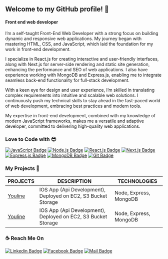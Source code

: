 ## Welcome to my GitHub profile! 🚀
#### Front end web developer

I’m a self-taught Front-End Web Developer with a strong focus on building dynamic and responsive web applications. My journey began with mastering HTML, CSS, and JavaScript, which laid the foundation for my work in front-end development.

I specialize in React.js for creating interactive and user-friendly interfaces, along with Next.js for server-side rendering and static site generation, enhancing the performance and SEO of web applications. I also have experience working with MongoDB and Express.js, enabling me to integrate seamless back-end functionality for full-stack development.

With a keen eye for design and user experience, I’m skilled in translating complex requirements into intuitive and scalable web solutions. I continuously push my technical skills to stay ahead in the fast-paced world of web development, embracing best practices and modern tools.

My expertise in front-end development, combined with my knowledge of modern JavaScript frameworks, makes me a versatile and adaptive developer, committed to delivering high-quality web applications.


### Love to Code with 😎
[![JavaScript Badge](https://img.shields.io/badge/JavaScript-F7DF1E?style=for-the-badge&labelColor=black&logo=javascript&logoColor=F7DF1E)](#)
[![Node.js Badge](https://img.shields.io/badge/Node.js-339933?style=for-the-badge&labelColor=black&logo=node.js&logoColor=339933)](#)
[![React.js Badge](https://img.shields.io/badge/React.js-61DAFB?style=for-the-badge&labelColor=black&logo=react&logoColor=61DAFB)](#)
[![Next.js Badge](https://img.shields.io/badge/next.js-00425A?style=for-the-badge&labelColor=black&logo=nextdotjs&logoColor=white)](#) 
[![Express.js Badge](https://img.shields.io/badge/Express.js-DDDDDD?style=for-the-badge&labelColor=black&logo=express&logoColor=white)](#) 
[![MongoDB Badge](https://img.shields.io/badge/MongoDB-47A248?style=for-the-badge&labelColor=black&logo=mongodb&logoColor=47A248)](#)
[![Git Badge](https://img.shields.io/badge/Git-F05032?style=for-the-badge&labelColor=black&logo=git&logoColor=F05032)](#)


### My Projects 🚀

|PROJECTS | DESCRIPTION | TECHNOLOGIES| 
| ------ | ------ | ------ |
| <a href="https://documenter.getpostman.com/view/11483431/2s8Z73xVnP" target="_blank">Youline</a> | IOS App (Api Development), Deployed on EC2, S3 Bucket Storage | Node, Express, MongoDB |
| <a href="https://documenter.getpostman.com/view/11483431/2s8Z73xVnP" target="_blank">Youline</a> | IOS App (Api Development), Deployed on EC2, S3 Bucket Storage | Node, Express, MongoDB |



### ☕ Reach Me On
[![Linkedin Badge](https://img.shields.io/badge/LinkedIn-0077B5?style=for-the-badge&logo=linkedin&logoColor=white)](https://www.linkedin.com/in/nuhidul-islam-08b8aa318/) 
[![Facebook Badge](https://img.shields.io/badge/Facebook-1877F2?style=for-the-badge&logo=facebook&logoColor=white)](https://www.facebook.com/profile.php?id=100057930064329) 
[![Mail Badge](https://img.shields.io/badge/Gmail-D14836?style=for-the-badge&logo=gmail&logoColor=white)](mailto:nuhidulislam@gmail.com)





